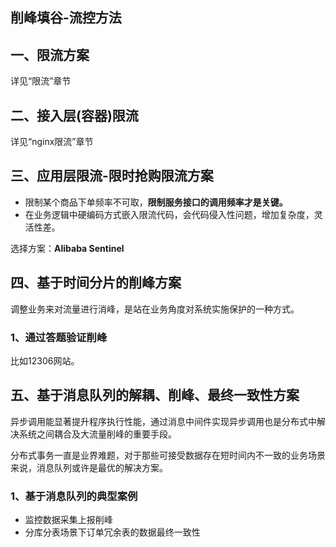 ## 削峰填谷-流控方法

## 一、限流方案
详见“限流”章节

## 二、接入层(容器)限流
详见“nginx限流”章节

## 三、应用层限流-限时抢购限流方案
* 限制某个商品下单频率不可取，**限制服务接口的调用频率才是关键。**
* 在业务逻辑中硬编码方式嵌入限流代码，会代码侵入性问题，增加复杂度，灵活性差。

选择方案：**Alibaba Sentinel**

## 四、基于时间分片的削峰方案
调整业务来对流量进行消峰，是站在业务角度对系统实施保护的一种方式。

### 1、通过答题验证削峰
比如12306网站。

## 五、基于消息队列的解耦、削峰、最终一致性方案

异步调用能显著提升程序执行性能，通过消息中间件实现异步调用也是分布式中解决系统之间耦合及大流量削峰的重要手段。

分布式事务一直是业界难题，对于那些可接受数据存在短时间内不一致的业务场景来说，消息队列或许是最优的解决方案。

### 1、基于消息队列的典型案例
* 监控数据采集上报削峰
* 分库分表场景下订单冗余表的数据最终一致性


